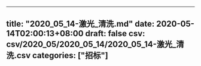 
---
title: "2020_05_14-激光_清洗.md"
date: 2020-05-14T02:00:13+08:00
draft: false
csv: csv/2020_05/2020_05_14/2020_05_14-激光_清洗.csv
categories: ["招标"]
---
